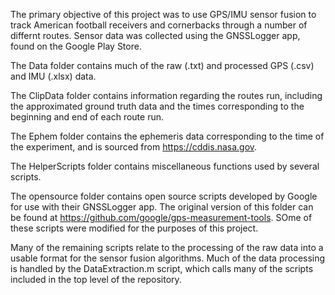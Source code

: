 The primary objective of this project was to use GPS/IMU sensor fusion to track American football receivers and cornerbacks through a number of differnt routes. Sensor data was collected using the GNSSLogger app, found on the Google Play Store.

The Data folder contains much of the raw (.txt) and processed GPS (.csv) and IMU (.xlsx) data.

The ClipData folder contains information regarding the routes run, including the approximated ground truth data and the times corresponding to the beginning and end of each route run.

The Ephem folder contains the ephemeris data corresponding to the time of the experiment, and is sourced from https://cddis.nasa.gov.

The HelperScripts folder contains miscellaneous functions used by several scripts.

The opensource folder contains open source scripts developed by Google for use with their GNSSLogger app. The original version of this folder can be found at https://github.com/google/gps-measurement-tools. SOme of these scripts were modified for the purposes of this project.

Many of the remaining scripts relate to the processing of the raw data into a usable format for the sensor fusion algorithms. Much of the data processing is handled by the DataExtraction.m script, which calls many of the scripts included in the top level of the repository.
